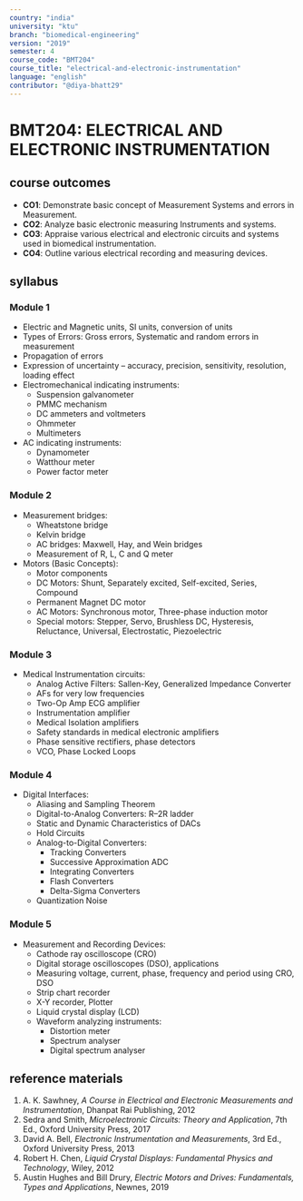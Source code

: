 ```yaml
---
country: "india"
university: "ktu"
branch: "biomedical-engineering"
version: "2019"
semester: 4
course_code: "BMT204"
course_title: "electrical-and-electronic-instrumentation"
language: "english"
contributor: "@diya-bhatt29"
---
```


# BMT204: ELECTRICAL AND ELECTRONIC INSTRUMENTATION

## course outcomes

- **CO1**: Demonstrate basic concept of Measurement Systems and errors in Measurement.  
- **CO2**: Analyze basic electronic measuring Instruments and systems.  
- **CO3**: Appraise various electrical and electronic circuits and systems used in biomedical instrumentation.  
- **CO4**: Outline various electrical recording and measuring devices.  

## syllabus

### Module 1

- Electric and Magnetic units, SI units, conversion of units  
- Types of Errors: Gross errors, Systematic and random errors in measurement  
- Propagation of errors  
- Expression of uncertainty – accuracy, precision, sensitivity, resolution, loading effect  
- Electromechanical indicating instruments:  
  - Suspension galvanometer  
  - PMMC mechanism  
  - DC ammeters and voltmeters  
  - Ohmmeter  
  - Multimeters  
- AC indicating instruments:  
  - Dynamometer  
  - Watthour meter  
  - Power factor meter  

### Module 2

- Measurement bridges:  
  - Wheatstone bridge  
  - Kelvin bridge  
  - AC bridges: Maxwell, Hay, and Wein bridges  
  - Measurement of R, L, C and Q meter  
- Motors (Basic Concepts):  
  - Motor components  
  - DC Motors: Shunt, Separately excited, Self-excited, Series, Compound  
  - Permanent Magnet DC motor  
  - AC Motors: Synchronous motor, Three-phase induction motor  
  - Special motors: Stepper, Servo, Brushless DC, Hysteresis, Reluctance, Universal, Electrostatic, Piezoelectric  

### Module 3

- Medical Instrumentation circuits:  
  - Analog Active Filters: Sallen-Key, Generalized Impedance Converter  
  - AFs for very low frequencies  
  - Two-Op Amp ECG amplifier  
  - Instrumentation amplifier  
  - Medical Isolation amplifiers  
  - Safety standards in medical electronic amplifiers  
  - Phase sensitive rectifiers, phase detectors  
  - VCO, Phase Locked Loops  

### Module 4

- Digital Interfaces:  
  - Aliasing and Sampling Theorem  
  - Digital-to-Analog Converters: R–2R ladder  
  - Static and Dynamic Characteristics of DACs  
  - Hold Circuits  
  - Analog-to-Digital Converters:  
    - Tracking Converters  
    - Successive Approximation ADC  
    - Integrating Converters  
    - Flash Converters  
    - Delta-Sigma Converters  
  - Quantization Noise  

### Module 5

- Measurement and Recording Devices:  
  - Cathode ray oscilloscope (CRO)  
  - Digital storage oscilloscopes (DSO), applications  
  - Measuring voltage, current, phase, frequency and period using CRO, DSO  
  - Strip chart recorder  
  - X-Y recorder, Plotter  
  - Liquid crystal display (LCD)  
  - Waveform analyzing instruments:  
    - Distortion meter  
    - Spectrum analyser  
    - Digital spectrum analyser  

## reference materials

1. A. K. Sawhney, *A Course in Electrical and Electronic Measurements and Instrumentation*, Dhanpat Rai Publishing, 2012  
2. Sedra and Smith, *Microelectronic Circuits: Theory and Application*, 7th Ed., Oxford University Press, 2017  
3. David A. Bell, *Electronic Instrumentation and Measurements*, 3rd Ed., Oxford University Press, 2013  
4. Robert H. Chen, *Liquid Crystal Displays: Fundamental Physics and Technology*, Wiley, 2012  
5. Austin Hughes and Bill Drury, *Electric Motors and Drives: Fundamentals, Types and Applications*, Newnes, 2019  
